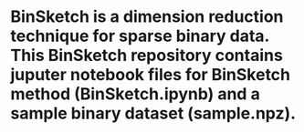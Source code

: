 # BinSketch is a dimension reduction technique for sparse binary data. This BinSketch repository contains juputer notebook files for BinSketch method (BinSketch.ipynb) and a sample binary dataset (sample.npz).
